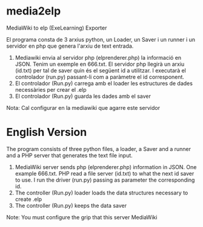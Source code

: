 media2elp
=========

MediaWiki to elp (ExeLearning) Exporter
<p>
El programa consta de 3 arxius python, un Loader, un Saver i un runner i un servidor en php que genera l'arxiu de text entrada. 
<ol>
<li>Mediawiki envia al servidor php (elprenderer.php) la informació en JSON. Tenim un exemple en 666.txt. El servidor php llegirà un arxiu (id.txt) per tal de saver quin és el següent id a utilitzar. I executarà el controlador (run.py) passant-li com a paràmetre el id corresponent.
<li>El controlador (Run.py) carrega amb el loader les estructures de dades necessàries per crear el .elp 
<li>El controlador (Run.py) guarda les dades amb el saver
</ol>
</p>
Nota: Cal configurar en la mediawiki que agarre este servidor


English Version
===============
The program consists of three python files, a loader, a Saver and a runner and a PHP server that generates the text file input. 
<p>
<ol>
<li>MediaWiki server sends php (elprenderer.php) information in JSON. One example 666.txt. PHP read a file server (id.txt) to what the next id saver to use. I run the driver (run.py) passing as parameter the corresponding id. 
<li>The controller (Run.py) loader loads the data structures necessary to create .elp 
<li>The controller (Run.py) keeps the data saver 
</ol>
Note: You must configure the grip that this server MediaWiki
</p>
